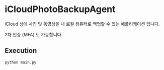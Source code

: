 # iCloudPhotoBackupAgent

iCloud 상에 사진 및 동영상을 내 로컬 컴퓨터로 백업할 수 있는 애플리케이션 입니다.

2차 인증 (MFA) 도 가능합니다.

## Execution

```sh
python main.py
```